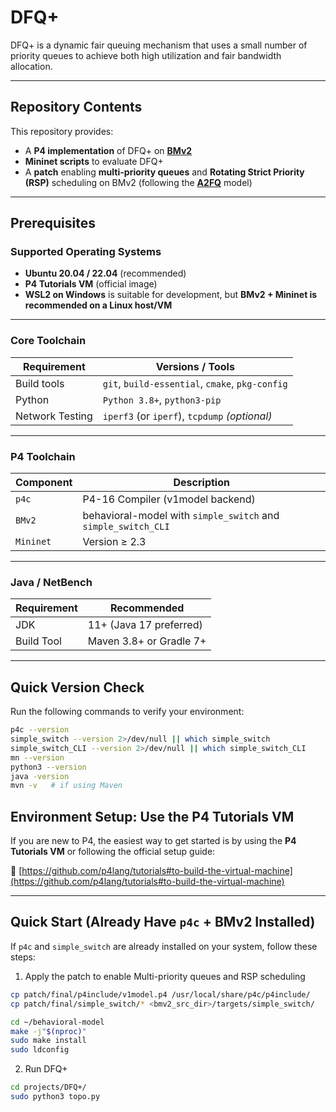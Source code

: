 # DFQ+

DFQ+ is a dynamic fair queuing mechanism that uses a small number of priority queues to achieve both high utilization and fair bandwidth allocation.

---

## Repository Contents

This repository provides:

-  A **P4 implementation** of DFQ+ on [**BMv2**](https://github.com/p4lang/behavioral-model)
-  **Mininet scripts** to evaluate DFQ+
-  A **patch** enabling **multi-priority queues** and **Rotating Strict Priority (RSP)** scheduling on BMv2 (following the [**A2FQ**](https://github.com/ants-xjtu/a2fq) model)

---

## Prerequisites

### Supported Operating Systems

- **Ubuntu 20.04 / 22.04** (recommended)
- **P4 Tutorials VM** (official image)
- **WSL2 on Windows** is suitable for development, but **BMv2 + Mininet is recommended on a Linux host/VM**

---

### Core Toolchain

| Requirement     | Versions / Tools                   |
|----------------|------------------------------------|
| Build tools     | `git`, `build-essential`, `cmake`, `pkg-config` |
| Python          | `Python 3.8+`, `python3-pip`       |
| Network Testing | `iperf3` (or `iperf`), `tcpdump` *(optional)* |

---

### P4 Toolchain

| Component          | Description |
|-------------------|-------------|
| `p4c`             | P4-16 Compiler (v1model backend) |
| `BMv2`            | behavioral-model with `simple_switch` and `simple_switch_CLI` |
| `Mininet`         | Version ≥ 2.3 |

---

### Java / NetBench

| Requirement | Recommended |
|-------------|-------------|
| JDK         | 11+ (Java 17 preferred) |
| Build Tool  | Maven 3.8+ or Gradle 7+ |

---

## Quick Version Check

Run the following commands to verify your environment:

```bash
p4c --version
simple_switch --version 2>/dev/null || which simple_switch
simple_switch_CLI --version 2>/dev/null || which simple_switch_CLI
mn --version
python3 --version
java -version
mvn -v   # if using Maven
```

## Environment Setup: Use the P4 Tutorials VM

If you are new to P4, the easiest way to get started is by using the **P4 Tutorials VM** or following the official setup guide:

🔗 [https://github.com/p4lang/tutorials#to-build-the-virtual-machine](https://github.com/p4lang/tutorials#to-build-the-virtual-machine)

---

## Quick Start (Already Have `p4c` + BMv2 Installed)

If `p4c` and `simple_switch` are already installed on your system, follow these steps:

1) Apply the patch to enable Multi-priority queues and RSP scheduling
```bash
cp patch/final/p4include/v1model.p4 /usr/local/share/p4c/p4include/
cp patch/final/simple_switch/* <bmv2_src_dir>/targets/simple_switch/

cd ~/behavioral-model
make -j"$(nproc)"
sudo make install
sudo ldconfig
```
 2) Run DFQ+
```bash
cd projects/DFQ+/
sudo python3 topo.py
```
